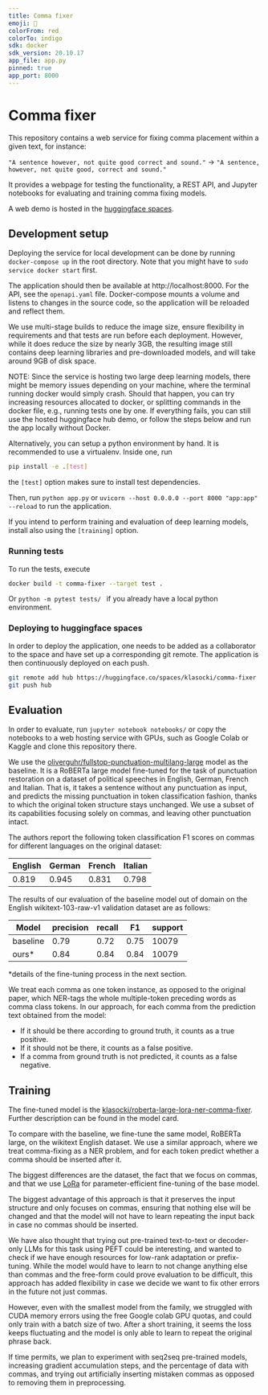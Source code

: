 ```yaml
---
title: Comma fixer
emoji: 🤗
colorFrom: red
colorTo: indigo
sdk: docker
sdk_version: 20.10.17
app_file: app.py
pinned: true
app_port: 8000
---
```


# Comma fixer
This repository contains a web service for fixing comma placement within a given text, for instance:

`"A sentence however, not quite good correct and sound."` -> `"A sentence, however, not quite good, correct and sound."`

It provides a webpage for testing the functionality, a REST API,
and Jupyter notebooks for evaluating and training comma fixing models.

A web demo is hosted in the [huggingface spaces](https://huggingface.co/spaces/klasocki/comma-fixer).

## Development setup

Deploying the service for local development can be done by running `docker-compose up` in the root directory.
Note that you might have to
`sudo service docker start`
first.


The application should then be available at http://localhost:8000.
For the API, see the `openapi.yaml` file.
Docker-compose mounts a volume and listens to changes in the source code, so the application will be reloaded and 
reflect them.

We use multi-stage builds to reduce the image size, ensure flexibility in requirements and that tests are run before 
each deployment.
However, while it does reduce the size by nearly 3GB, the resulting image still contains deep learning libraries and 
pre-downloaded models, and will take around 9GB of disk space.

NOTE: Since the service is hosting two large deep learning models, there might be memory issues depending on your 
machine, where the terminal running 
docker would simply crash.
Should that happen, you can try increasing resources allocated to docker, or splitting commands in the docker file, 
e.g., running tests one by one.
If everything fails, you can still use the hosted huggingface hub demo, or follow the steps below and run the app 
locally without Docker.

Alternatively, you can setup a python environment by hand. It is recommended to use a virtualenv. Inside one, run
```bash
pip install -e .[test]
```
the `[test]` option makes sure to install test dependencies.

Then, run `python app.py` or `uvicorn --host 0.0.0.0 --port 8000 "app:app" --reload` to run the application.

If you intend to perform training and evaluation of deep learning models, install also using the `[training]` option. 

### Running tests
To run the tests, execute
```bash
docker build -t comma-fixer --target test .
``` 
Or `python -m pytest tests/ ` if you already have a local python environment.


### Deploying to huggingface spaces
In order to deploy the application, one needs to be added as a collaborator to the space and have set up a
corresponding git remote.
The application is then continuously deployed on each push.
```bash
git remote add hub https://huggingface.co/spaces/klasocki/comma-fixer
git push hub
```

## Evaluation

In order to evaluate, run `jupyter notebook notebooks/` or copy the notebooks to a web hosting service with GPUs, 
such as Google Colab or Kaggle
and clone this repository there.

We use the [oliverguhr/fullstop-punctuation-multilang-large](https://huggingface.co/oliverguhr/fullstop-punctuation-multilang-large)
model as the baseline.
It is a RoBERTa large model fine-tuned for the task of punctuation restoration on a dataset of political speeches
in English, German, French and Italian.
That is, it takes a sentence without any punctuation as input, and predicts the missing punctuation in token 
classification fashion, thanks to which the original token structure stays unchanged.
We use a subset of its capabilities focusing solely on commas, and leaving other punctuation intact.



The authors report the following token classification F1 scores on commas for different languages on the original 
dataset:

| English | German | French | Italian |
|---------|--------|--------|---------|
| 0.819   | 0.945  | 0.831  | 0.798   |

The results of our evaluation of the baseline model out of domain on the English wikitext-103-raw-v1 validation 
dataset are as follows:

| Model    | precision | recall | F1   | support |
|----------|-----------|--------|------|---------|
| baseline | 0.79      | 0.72   | 0.75 | 10079   |
| ours*    | 0.84      | 0.84   | 0.84 | 10079   |
*details of the fine-tuning process in the next section.

We treat each comma as one token instance, as opposed to the original paper, which NER-tags the whole multiple-token 
preceding words as comma class tokens.
In our approach, for each comma from the prediction text obtained from the model:
*  If it should be there according to ground truth, it counts as a true positive.
 * If it should not be there, it counts as a false positive.
 * If a comma from ground truth is not predicted, it counts as a false negative.

## Training
The fine-tuned model is the [klasocki/roberta-large-lora-ner-comma-fixer](https://huggingface.co/klasocki/roberta-large-lora-ner-comma-fixer).
Further description can be found in the model card.

To compare with the baseline, we fine-tune the same model, RoBERTa large, on the wikitext English dataset.
We use a similar approach, where we treat comma-fixing as a NER problem, and for each token predict whether a comma 
should be inserted after it. 

The biggest differences are the dataset, the fact that we focus on commas, and that we use [LoRa](https://arxiv.org/pdf/2106.09685.pdf)
for parameter-efficient fine-tuning of the base model.

The biggest advantage of this approach is that it preserves the input structure and only focuses on commas, 
ensuring that nothing else will be changed and that the model will not have to learn repeating the input back in case
no commas should be inserted.


We have also thought that trying out pre-trained text-to-text or decoder-only LLMs for this task using PEFT could be 
interesting, and wanted to check if we have enough resources for low-rank adaptation or prefix-tuning.
While the model would have to learn to not change anything else than commas and the free-form could prove evaluation
to be difficult, this approach has added flexibility in case we decide we want to fix other errors in the future not 
just commas.

However, even with the smallest model from the family, we struggled with CUDA memory errors using the free Google 
colab GPU quotas, and could only train with a batch size of two.
After a short training, it seems the loss keeps fluctuating and the model is only able to learn to repeat the 
original phrase back. 

If time permits, we plan to experiment with seq2seq pre-trained models, increasing gradient accumulation steps, and the 
percentage of 
data with commas, and trying out artificially inserting mistaken commas as opposed to removing them in preprocessing.


